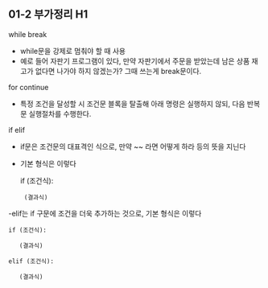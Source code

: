 01-2 부가정리 H1
---
while break
- while문을 강제로 멈춰야 할 때 사용
- 예로 들어 자판기 프로그램이 있다, 만약 자판기에서 주문을 받았는데 남은 상품 재고가 없다면 나가야 하지 않겠는가? 그때 쓰는게 break문이다.

for continue
- 특정 조건을 달성할 시 조건문 블록을 탈출해 아래 명령은 실행하지 않되, 다음 반복문 실행절차를 수행한다.

if elif
- if문은 조건문의 대표격인 식으로, 만약  ~~ 라면 어떻게 하라 등의 뜻을 지닌다
- 기본 형식은 이렇다

	if (조건식):

	   (결과식)

-elif는 if 구문에 조건을 더욱 추가하는 것으로, 기본 형식은 이렇다

	if (조건식):

	   (결과식)

	elif (조건식):

	   (결과식)
 
  
